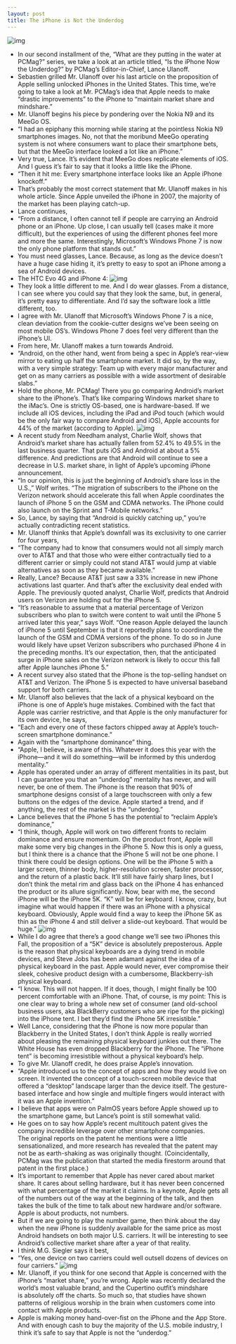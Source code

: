 ```yaml
---
layout: post
title: The iPhone is Not the Underdog
---
```

![img](http://media.idownloadblog.com/wp-content/uploads/2011/06/SuperiPhone.png)
* In our second installment of the, “What are they putting in the water at PCMag?” series, we take a look at an article titled, “Is the iPhone Now the Underdog?” by PCMag’s Editor-in-Chief, Lance Ulanoff.
* Sebastien grilled Mr. Ulanoff over his last article on the proposition of Apple selling unlocked iPhones in the United States. This time, we’re going to take a look at Mr. PCMag’s idea that Apple needs to make “drastic improvements” to the iPhone to “maintain market share and mindshare.”
* Mr. Ulanoff begins his piece by pondering over the Nokia N9 and its MeeGo OS.
* “I had an epiphany this morning while staring at the pointless Nokia N9 smartphones images. No, not that the moribund MeeGo operating system is not where consumers want to place their smartphone bets, but that the MeeGo interface looked a lot like an iPhone.”
* Very true, Lance. It’s evident that MeeGo does replicate elements of iOS. And I guess it’s fair to say that it looks a little like the iPhone.
* “Then it hit me: Every smartphone interface looks like an Apple iPhone knockoff.”
* That’s probably the most correct statement that Mr. Ulanoff makes in his whole article. Since Apple unveiled the iPhone in 2007, the majority of the market has been playing catch-up.
* Lance continues,
* “From a distance, I often cannot tell if people are carrying an Android phone or an iPhone. Up close, I can usually tell (cases make it more difficult), but the experiences of using the different phones feel more and more the same. Interestingly, Microsoft’s Windows Phone 7 is now the only phone platform that stands out.”
* You must need glasses, Lance. Because, as long as the device doesn’t have a huge case hiding it, it’s pretty to easy to spot an iPhone among a sea of Android devices.
* The HTC Evo 4G and iPhone 4:
![img](http://media.idownloadblog.com/wp-content/uploads/2011/06/iPhone-4-and-HTC-Evo-4G-e1308870977507.jpeg)
* They look a little different to me. And I do wear glasses. From a distance, I can see where you could say that they look the same, but, in general, it’s pretty easy to differentiate. And I’d say the software look a little different, too.
* I agree with Mr. Ulanoff that Microsoft’s Windows Phone 7 is a nice, clean deviation from the cookie-cutter designs we’ve been seeing on most mobile OS’s. Windows Phone 7 does feel very different than the iPhone’s UI.
* From here, Mr. Ulanoff makes a turn towards Android.
* “Android, on the other hand, went from being a spec in Apple’s rear-view mirror to eating up half the smartphone market. It did so, by the way, with a very simple strategy: Team up with every major manufacturer and get on as many carriers as possible with a wide assortment of desirable slabs.”
* Hold the phone, Mr. PCMag! There you go comparing Android’s market share to the iPhone’s. That’s like comparing Windows market share to the iMac’s. One is strictly OS-based, one is hardware-based. If we include all iOS devices, including the iPad and iPod touch (which would be the only fair way to compare Android and iOS), Apple accounts for 44% of the market (according to Apple).
![img](http://media.idownloadblog.com/wp-content/uploads/2011/06/Steve-Jobs-Google-brawl-e1308883922201.jpeg)
* A recent study from Needham analyst, Charlie Wolf, shows that Android’s market share has actually fallen from 52.4% to 49.5% in the last business quarter. That puts iOS and Android at about a 5% difference. And predictions are that Android will continue to see a decrease in U.S. market share, in light of Apple’s upcoming iPhone announcement.
* “In our opinion, this is just the beginning of Android’s share loss in the U.S.,” Wolf writes. “The migration of subscribers to the iPhone on the Verizon network should accelerate this fall when Apple coordinates the launch of iPhone 5 on the GSM and CDMA networks. The iPhone could also launch on the Sprint and T-Mobile networks.”
* So, Lance, by saying that “Android is quickly catching up,” you’re actually contradicting recent statistics.
* Mr. Ulanoff thinks that Apple’s downfall was its exclusivity to one carrier for four years,
* “The company had to know that consumers would not all simply march over to AT&T and that those who were either contractually tied to a different carrier or simply could not stand AT&T would jump at viable alternatives as soon as they became available.”
* Really, Lance? Because AT&T just saw a 33% increase in new iPhone activations last quarter. And that’s after the exclusivity deal ended with Apple. The previously quoted analyst, Charlie Wolf, predicts that Android users on Verizon are holding out for the iPhone 5.
* “It’s reasonable to assume that a material percentage of Verizon subscribers who plan to switch were content to wait until the iPhone 5 arrived later this year,” says Wolf. “One reason Apple delayed the launch of iPhone 5 until September is that it reportedly plans to coordinate the launch of the GSM and CDMA versions of the phone. To do so in June would likely have upset Verizon subscribers who purchased iPhone 4 in the preceding months. It’s our expectation, then, that the anticipated surge in iPhone sales on the Verizon network is likely to occur this fall after Apple launches iPhone 5.”
* A recent survey also stated that the iPhone is the top-selling handset on AT&T and Verizon. The iPhone 5 is expected to have universal baseband support for both carriers.
* Mr. Ulanoff also believes that the lack of a physical keyboard on the iPhone is one of Apple’s huge mistakes. Combined with the fact that Apple was carrier restrictive, and that Apple is the only manufacturer for its own device, he says,
* “Each and every one of these factors chipped away at Apple’s touch-screen smartphone dominance.”
* Again with the “smartphone dominance” thing.
* “Apple, I believe, is aware of this. Whatever it does this year with the iPhone—and it will do something—will be informed by this underdog mentality.”
* Apple has operated under an array of different mentalities in its past, but I can guarantee you that an “underdog” mentality has never, and will never, be one of them. The iPhone is the reason that 90% of smartphone designs consist of a large touchscreen with only a few buttons on the edges of the device. Apple started a trend, and if anything, the rest of the market is the “underdog.”
* Lance believes that the iPhone 5 has the potential to “reclaim Apple’s dominance,”
* “I think, though, Apple will work on two different fronts to reclaim dominance and ensure momentum. On the product front, Apple will make some very big changes in the iPhone 5. Now this is only a guess, but I think there is a chance that the iPhone 5 will not be one phone. I think there could be design options. One will be the iPhone 5 with a larger screen, thinner body, higher-resolution screen, faster processor, and the return of a plastic back. It’ll still have fairly sharp lines, but I don’t think the metal rim and glass back on the iPhone 4 has enhanced the product or its allure significantly. Now, bear with me, the second iPhone will be the iPhone 5K. “K” will be for keyboard. I know, crazy, but imagine what would happen if there was an iPhone with a physical keyboard. Obviously, Apple would find a way to keep the iPhone 5K as thin as the iPhone 4 and still deliver a slide-out keyboard. That would be huge.”
![img](http://media.idownloadblog.com/wp-content/uploads/2011/02/Keyboard-Buddy-Case.jpeg)
* While I do agree that there’s a good change we’ll see two iPhones this Fall, the proposition of a “5K” device is absolutely preposterous. Apple is the reason that physical keyboards are a dying trend in mobile devices, and Steve Jobs has been adamant against the idea of a physical keyboard in the past. Apple would never, ever compromise their sleek, cohesive product design with a cumbersome, Blackberry-ish physical keyboard.
* “I know. This will not happen. If it does, though, I might finally be 100 percent comfortable with an iPhone. That, of course, is my point: This is one clear way to bring a whole new set of consumer (and old-school business users, aka BlackBerry customers who are ripe for the picking) into the iPhone tent. I bet they’d find the iPhone 5K irresistible.”
* Well Lance, considering that the iPhone is now more popular than Blackberry in the United States, I don’t think Apple is really worried about pleasing the remaining physical keyboard junkies out there. The White House has even dropped Blackberry for the iPhone. The “iPhone tent” is becoming irresistible without a physical keyboard’s help.
* To give Mr. Ulanoff credit, he does praise Apple’s innovation.
* “Apple introduced us to the concept of apps and how they would live on screen. It invented the concept of a touch-screen mobile device that offered a “desktop” landscape larger than the device itself. The gesture-based interface and how single and multiple fingers would interact with it was an Apple invention.”
* I believe that apps were on PalmOS years before Apple showed up to the smartphone game, but Lance’s point is still somewhat valid.
* He goes on to say how Apple’s recent multitouch patent gives the company incredible leverage over other smartphone companies. The original reports on the patent he mentions were a little sensationalized, and more research has revealed that the patent may not be as earth-shaking as was originally thought. (Coincidentally, PCMag was the publication that started the media firestorm around that patent in the first place.)
* It’s important to remember that Apple has never cared about market share. It cares about selling hardware, but it has never been concerned with what percentage of the market it claims. In a keynote, Apple gets all of the numbers out of the way at the beginning of the talk, and then takes the bulk of the time to talk about new hardware and/or software. Apple is about products, not numbers.
* But if we are going to play the number game, then think about the day when the new iPhone is suddenly available for the same price as most Android handsets on both major U.S. carriers. It will be interesting to see Android’s collective market share after a year of that reality.
* I think M.G. Siegler says it best,
* “Yes, one device on two carriers could well outsell dozens of devices on four carriers.”
![img](http://media.idownloadblog.com/wp-content/uploads/2011/06/cult-of-mac.jpeg)
* Mr. Ulanoff, if you think for one second that Apple is concerned with the iPhone’s “market share,” you’re wrong. Apple was recently declared the world’s most valuable brand, and the Cupertino outfit’s mindshare is absolutely off the charts. So much so, that studies have shown patterns of religious worship in the brain when customers come into contact with Apple products.
* Apple is making money hand-over-fist on the iPhone and the App Store. And with enough cash to buy the majority of the U.S. mobile industry, I think it’s safe to say that Apple is not the “underdog.”

